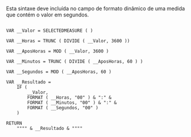 Esta sintaxe deve incluída no campo de formato dinâmico de uma medida que contém o valor em segundos.

```dax

VAR __Valor = SELECTEDMEASURE ( )

VAR __Horas = TRUNC ( DIVIDE ( __Valor, 3600 ))

VAR __AposHoras = MOD ( __Valor, 3600 )

VAR __Minutos = TRUNC ( DIVIDE ( __AposHoras, 60 ) ) 

VAR __Segundos = MOD ( __AposHoras, 60 )

VAR __Resultado = 
    IF (
        __Valor,
        FORMAT ( __Horas, "00" ) & ":" &
        FORMAT ( __Minutos, "00" ) & ":" &
        FORMAT ( __Segundos, "00" )
    )

RETURN 
    """" & __Resultado & """" 

```
